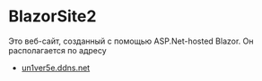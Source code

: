 # BlazorSite2

Это веб-сайт, созданный с помощью ASP.Net-hosted Blazor. Он располагается по адресу  
* [un1ver5e.ddns.net](un1ver5e.ddns.net)

